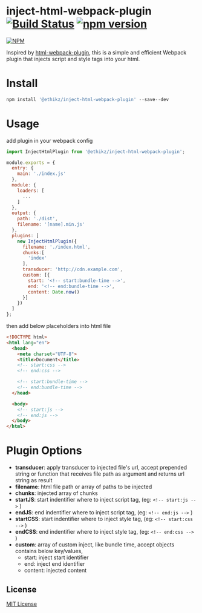 inject-html-webpack-plugin [![Build Status](https://travis-ci.org/ethikz/inject-html-webpack-plugin.svg?branch=master)](https://travis-ci.org/ethikz/inject-html-webpack-plugin) [![npm version](https://badge.fury.io/js/@ethikz/inject-html-webpack-plugin.svg)](https://badge.fury.io/js/@ethikz/inject-html-webpack-plugin)
===
[![NPM](https://nodei.co/npm/@ethikz/inject-html-webpack-plugin.png?downloads=true&downloadRank=true&stars=true)](https://nodei.co/npm/@ethikz/inject-html-webpack-plugin/)

Inspired by [html-webpack-plugin](https://github.com/ampedandwired/html-webpack-plugin), this is a simple and efficient Webpack plugin that injects script and style tags into your html.

Install
===

```javascript
npm install '@ethikz/inject-html-webpack-plugin' --save--dev
```

Usage
===

add plugin in your webpack config

```javascript
import InjectHtmlPlugin from '@ethikz/inject-html-webpack-plugin';

module.exports = {
  entry: {
    main: './index.js'
  },
  module: {
    loaders: [
      ...
    ]
  },
  output: {
    path: './dist',
    filename: '[name].min.js'
  },
  plugins: [
    new InjectHtmlPlugin({
      filename: './index.html',
      chunks:[
        'index'
      ],
      transducer: 'http://cdn.example.com',
      custom: [{
        start: '<!-- start:bundle-time -->',
        end: '<!-- end:bundle-time -->',
        content: Date.now()
      }]
    })
  ]
};
```

then add below placeholders into html file

```html
<!DOCTYPE html>
<html lang="en">
  <head>
    <meta charset="UTF-8">
    <title>Document</title>
    <!-- start:css -->
    <!-- end:css -->

    <!-- start:bundle-time -->
    <!-- end:bundle-time -->
  </head>

  <body>
    <!-- start:js -->
    <!-- end:js -->
  </body>
</html>
```

Plugin Options
===

- **transducer**: apply transducer to injected file's url, accept prepended string or function that receives file path as argument and returns url string as result
- **filename**: html file path or array of paths to be injected
- **chunks**: injected array of chunks
- **startJS**: start indentifier where to inject script tag, (eg: `<!-- start:js -->` )
- **endJS**: end indentifier where to inject script tag, (eg: `<!-- end:js -->` )
- **startCSS**: start indentifier where to inject style tag, (eg: `<!-- start:css -->` )
- **endCSS**: end indentifier where to inject style tag, (eg: `<!-- end:css -->` )
- **custom**: array of custom inject, like bundle time, accept objects contains below key/values,
    + start: inject start identifier
    + end: inject end identifier
    + content: injected content

## License

[MIT License](http://en.wikipedia.org/wiki/MIT_License)
